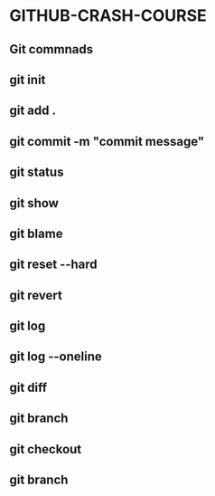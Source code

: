 # GITHUB-CRASH-COURSE

## Git commnads 

## git init
## git add .
## git commit -m "commit message"
## git status 
## git show <commit-id>
## git blame <commit-id>
## git reset --hard <commit-id>
## git revert <commit-id>
## git log
## git log --oneline
## git diff
## git branch <branch-name>
## git checkout <branch-name>
## git branch
